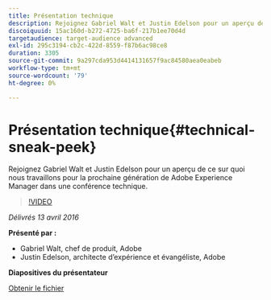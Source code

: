 ```yaml
---
title: Présentation technique
description: Rejoignez Gabriel Walt et Justin Edelson pour un aperçu de ce sur quoi nous travaillons pour la prochaine génération de Adobe Experience Manager dans une conférence technique.
discoiquuid: 15ac160d-b272-4725-ba6f-217b1ee70d4d
targetaudience: target-audience advanced
exl-id: 295c3194-cb2c-422d-8559-f87b6ac98ce8
duration: 3305
source-git-commit: 9a297cda953d4414131657f9ac84580aea0eabeb
workflow-type: tm+mt
source-wordcount: '79'
ht-degree: 0%

---
```


# Présentation technique{#technical-sneak-peek}

Rejoignez Gabriel Walt et Justin Edelson pour un aperçu de ce sur quoi nous travaillons pour la prochaine génération de Adobe Experience Manager dans une conférence technique.

>[!VIDEO](https://video.tv.adobe.com/v/19305/?quality=9)

*Délivrés 13 avril 2016*

**Présenté par :**

* Gabriel Walt, chef de produit, Adobe
* Justin Edelson, architecte d’expérience et évangéliste, Adobe

**Diapositives du présentateur**

[Obtenir le fichier](assets/aem-gems-041316-6-2-tech-preview.pdf)
<!--
[Get back to the Overview](https://helpx.adobe.com/fr/experience-manager/kt/eseminars/gems/aem-index.html)
-->
